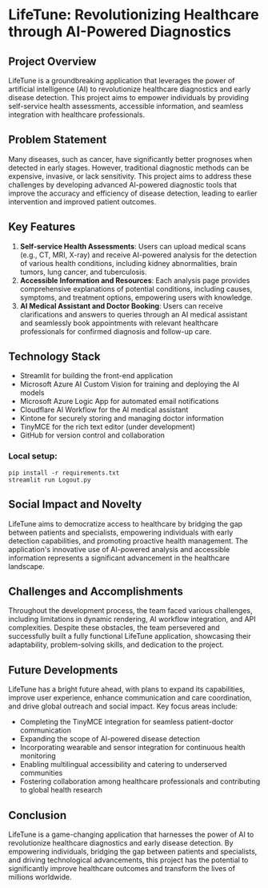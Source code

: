 # LifeTune: Revolutionizing Healthcare through AI-Powered Diagnostics

## Project Overview
LifeTune is a groundbreaking application that leverages the power of artificial intelligence (AI) to revolutionize healthcare diagnostics and early disease detection. This project aims to empower individuals by providing self-service health assessments, accessible information, and seamless integration with healthcare professionals.

## Problem Statement
Many diseases, such as cancer, have significantly better prognoses when detected in early stages. However, traditional diagnostic methods can be expensive, invasive, or lack sensitivity. This project aims to address these challenges by developing advanced AI-powered diagnostic tools that improve the accuracy and efficiency of disease detection, leading to earlier intervention and improved patient outcomes.

## Key Features
1. **Self-service Health Assessments**: Users can upload medical scans (e.g., CT, MRI, X-ray) and receive AI-powered analysis for the detection of various health conditions, including kidney abnormalities, brain tumors, lung cancer, and tuberculosis.
2. **Accessible Information and Resources**: Each analysis page provides comprehensive explanations of potential conditions, including causes, symptoms, and treatment options, empowering users with knowledge.
3. **AI Medical Assistant and Doctor Booking**: Users can receive clarifications and answers to queries through an AI medical assistant and seamlessly book appointments with relevant healthcare professionals for confirmed diagnosis and follow-up care.

## Technology Stack
- Streamlit for building the front-end application
- Microsoft Azure AI Custom Vision for training and deploying the AI models
- Microsoft Azure Logic App for automated email notifications
- Cloudflare AI Workflow for the AI medical assistant
- Kintone for securely storing and managing doctor information
- TinyMCE for the rich text editor (under development)
- GitHub for version control and collaboration

### Local setup:
```
pip install -r requirements.txt
streamlit run Logout.py
```

## Social Impact and Novelty
LifeTune aims to democratize access to healthcare by bridging the gap between patients and specialists, empowering individuals with early detection capabilities, and promoting proactive health management. The application's innovative use of AI-powered analysis and accessible information represents a significant advancement in the healthcare landscape.

## Challenges and Accomplishments
Throughout the development process, the team faced various challenges, including limitations in dynamic rendering, AI workflow integration, and API complexities. Despite these obstacles, the team persevered and successfully built a fully functional LifeTune application, showcasing their adaptability, problem-solving skills, and dedication to the project.

## Future Developments
LifeTune has a bright future ahead, with plans to expand its capabilities, improve user experience, enhance communication and care coordination, and drive global outreach and social impact. Key focus areas include:
- Completing the TinyMCE integration for seamless patient-doctor communication
- Expanding the scope of AI-powered disease detection
- Incorporating wearable and sensor integration for continuous health monitoring
- Enabling multilingual accessibility and catering to underserved communities
- Fostering collaboration among healthcare professionals and contributing to global health research

## Conclusion
LifeTune is a game-changing application that harnesses the power of AI to revolutionize healthcare diagnostics and early disease detection. By empowering individuals, bridging the gap between patients and specialists, and driving technological advancements, this project has the potential to significantly improve healthcare outcomes and transform the lives of millions worldwide.
